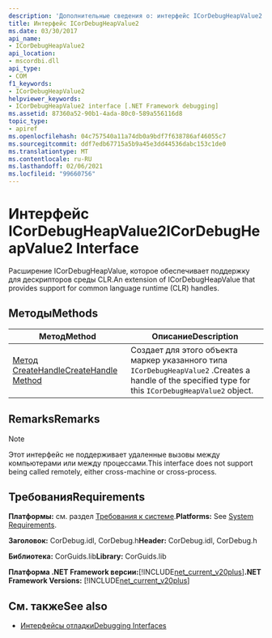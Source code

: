 ```yaml
---
description: 'Дополнительные сведения о: интерфейс ICorDebugHeapValue2'
title: Интерфейс ICorDebugHeapValue2
ms.date: 03/30/2017
api_name:
- ICorDebugHeapValue2
api_location:
- mscordbi.dll
api_type:
- COM
f1_keywords:
- ICorDebugHeapValue2
helpviewer_keywords:
- ICorDebugHeapValue2 interface [.NET Framework debugging]
ms.assetid: 87360a52-90b1-4ada-80c0-589a556116d8
topic_type:
- apiref
ms.openlocfilehash: 04c757540a11a74db0a9bdf7f638786af46055c7
ms.sourcegitcommit: ddf7edb67715a5b9a45e3dd44536dabc153c1de0
ms.translationtype: MT
ms.contentlocale: ru-RU
ms.lasthandoff: 02/06/2021
ms.locfileid: "99660756"
---
```

# <a name="icordebugheapvalue2-interface"></a><span data-ttu-id="366a1-103">Интерфейс ICorDebugHeapValue2</span><span class="sxs-lookup"><span data-stu-id="366a1-103">ICorDebugHeapValue2 Interface</span></span>

<span data-ttu-id="366a1-104">Расширение ICorDebugHeapValue, которое обеспечивает поддержку для дескрипторов среды CLR.</span><span class="sxs-lookup"><span data-stu-id="366a1-104">An extension of ICorDebugHeapValue that provides support for common language runtime (CLR) handles.</span></span>  
  
## <a name="methods"></a><span data-ttu-id="366a1-105">Методы</span><span class="sxs-lookup"><span data-stu-id="366a1-105">Methods</span></span>  
  
|<span data-ttu-id="366a1-106">Метод</span><span class="sxs-lookup"><span data-stu-id="366a1-106">Method</span></span>|<span data-ttu-id="366a1-107">Описание</span><span class="sxs-lookup"><span data-stu-id="366a1-107">Description</span></span>|  
|------------|-----------------|  
|[<span data-ttu-id="366a1-108">Метод CreateHandle</span><span class="sxs-lookup"><span data-stu-id="366a1-108">CreateHandle Method</span></span>](icordebugheapvalue2-createhandle-method.md)|<span data-ttu-id="366a1-109">Создает для этого объекта маркер указанного типа `ICorDebugHeapValue2` .</span><span class="sxs-lookup"><span data-stu-id="366a1-109">Creates a handle of the specified type for this `ICorDebugHeapValue2` object.</span></span>|  
  
## <a name="remarks"></a><span data-ttu-id="366a1-110">Remarks</span><span class="sxs-lookup"><span data-stu-id="366a1-110">Remarks</span></span>  
  
> [!NOTE]
> <span data-ttu-id="366a1-111">Этот интерфейс не поддерживает удаленные вызовы между компьютерами или между процессами.</span><span class="sxs-lookup"><span data-stu-id="366a1-111">This interface does not support being called remotely, either cross-machine or cross-process.</span></span>  
  
## <a name="requirements"></a><span data-ttu-id="366a1-112">Требования</span><span class="sxs-lookup"><span data-stu-id="366a1-112">Requirements</span></span>  

 <span data-ttu-id="366a1-113">**Платформы:** см. раздел [Требования к системе](../../get-started/system-requirements.md).</span><span class="sxs-lookup"><span data-stu-id="366a1-113">**Platforms:** See [System Requirements](../../get-started/system-requirements.md).</span></span>  
  
 <span data-ttu-id="366a1-114">**Заголовок:** CorDebug.idl, CorDebug.h</span><span class="sxs-lookup"><span data-stu-id="366a1-114">**Header:** CorDebug.idl, CorDebug.h</span></span>  
  
 <span data-ttu-id="366a1-115">**Библиотека:** CorGuids.lib</span><span class="sxs-lookup"><span data-stu-id="366a1-115">**Library:** CorGuids.lib</span></span>  
  
 <span data-ttu-id="366a1-116">**Платформа .NET Framework версии:**[!INCLUDE[net_current_v20plus](../../../../includes/net-current-v20plus-md.md)]</span><span class="sxs-lookup"><span data-stu-id="366a1-116">**.NET Framework Versions:** [!INCLUDE[net_current_v20plus](../../../../includes/net-current-v20plus-md.md)]</span></span>  
  
## <a name="see-also"></a><span data-ttu-id="366a1-117">См. также</span><span class="sxs-lookup"><span data-stu-id="366a1-117">See also</span></span>

- [<span data-ttu-id="366a1-118">Интерфейсы отладки</span><span class="sxs-lookup"><span data-stu-id="366a1-118">Debugging Interfaces</span></span>](debugging-interfaces.md)
